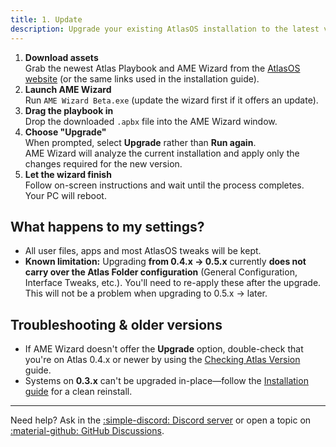 ```yaml
---
title: 1. Update
description: Upgrade your existing AtlasOS installation to the latest version using AME Wizard
---
```


1. **Download assets**  
   Grab the newest Atlas Playbook and AME Wizard from the [AtlasOS website](https://atlasos.net) (or the same links used in the installation guide).
2. **Launch AME Wizard**  
   Run `AME Wizard Beta.exe` (update the wizard first if it offers an update).
3. **Drag the playbook in**  
   Drop the downloaded `.apbx` file into the AME Wizard window.
4. **Choose "Upgrade"**  
   When prompted, select **Upgrade** rather than **Run again**.  
   AME Wizard will analyze the current installation and apply only the changes required for the new version.
5. **Let the wizard finish**  
   Follow on-screen instructions and wait until the process completes. Your PC will reboot.

## What happens to my settings?

* All user files, apps and most AtlasOS tweaks will be kept.
* **Known limitation:** Upgrading **from 0.4.x → 0.5.x** currently **does not carry over the Atlas Folder configuration** (General Configuration, Interface Tweaks, etc.). You'll need to re-apply these after the upgrade. This will not be a problem when upgrading to 0.5.x → later.  

## Troubleshooting & older versions

* If AME Wizard doesn't offer the **Upgrade** option, double-check that you're on Atlas 0.4.x or newer by using the [Checking Atlas Version](../general-faq/checking-atlas-version.md) guide.
* Systems on **0.3.x** can't be upgraded in-place—follow the [Installation guide](installation.md) for a clean reinstall.

---

Need help? Ask in the [:simple-discord: Discord server](https://discord.atlasos.net) or open a topic on [:material-github: GitHub Discussions](https://github.com/Atlas-OS/Atlas/discussions). 

